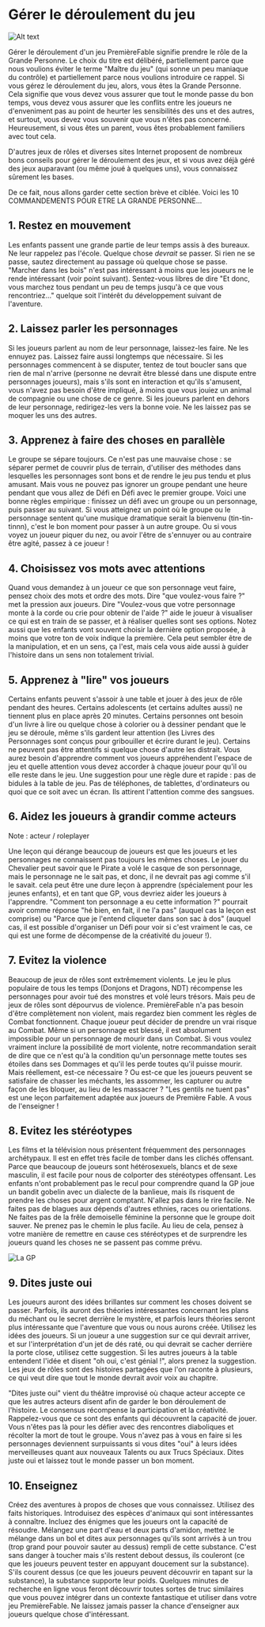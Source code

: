 # Gérer le déroulement du jeu

![Alt text](../images/diriger.png)

Gérer le déroulement d'un jeu PremièreFable signifie prendre le rôle de la Grande Personne. Le choix du titre est délibéré, partiellement parce que nous voulions éviter le terme "Maître du jeu" (qui sonne un peu maniaque du contrôle) et partiellement parce nous voulions introduire ce rappel. Si vous gérez le déroulement du jeu, alors, vous êtes la Grande Personne. Cela signifie que vous devez vous assurer que tout le monde passe du bon temps, vous devez vous assurer que les conflits entre les joueurs ne d'enveniment pas au point de heurter les sensibilités des uns et des autres, et surtout, vous devez vous souvenir que vous n'êtes pas concerné. Heureusement, si vous êtes un parent, vous êtes probablement familiers avec tout cela.

D'autres jeux de rôles et diverses sites Internet proposent de nombreux bons conseils pour gérer le déroulement des jeux, et si vous avez déjà géré des jeux auparavant (ou même joué à quelques uns), vous connaissez sûrement les bases.

De ce fait, nous allons garder cette section brève et ciblée. Voici les 10 COMMANDEMENTS POUR ETRE LA GRANDE PERSONNE...

## 1. Restez en mouvement

Les enfants passent une grande partie de leur temps assis à des bureaux. Ne leur rappelez pas l'école. Quelque chose *devrait* se passer. Si rien ne se passe, sautez directement au passage où quelque chose se passe. "Marcher dans les bois" n'est pas intéressant à moins que les joueurs ne le rende intéressant (voir point suivant). Sentez-vous libres de dire "Et donc, vous marchez tous pendant un peu de temps jusqu'à ce que vous rencontriez..." quelque soit l'intérêt du développement suivant de l'aventure.

## 2. Laissez parler les personnages

Si les joueurs parlent au nom de leur personnage, laissez-les faire. Ne les ennuyez pas. Laissez faire aussi longtemps que nécessaire. Si les personnages commencent à se disputer, tentez de tout boucler sans que rien de mal n'arrive (personne ne devrait être blessé dans une dispute entre personnages joueurs), mais s'ils sont en interaction et qu'ils s'amusent, vous n'avez pas besoin d'être impliqué, à moins que vous jouiez un animal de compagnie ou une chose de ce genre. Si les joueurs parlent en dehors de leur personnage, redirigez-les vers la bonne voie. Ne les laissez pas se moquer les uns des autres.

## 3. Apprenez à faire des choses en parallèle

Le groupe se sépare toujours. Ce n'est pas une mauvaise chose : se séparer permet de couvrir plus de terrain, d'utiliser des méthodes dans lesquelles les personnages sont bons et de rendre le jeu pus tendu et plus amusant. Mais vous ne pouvez pas ignorer un groupe pendant une heure pendant que vous allez de Défi en Défi avec le premier groupe. Voici une bonne règles empirique : finissez un défi avec un groupe ou un personnage, puis passer au suivant. Si vous atteignez un point où le groupe ou le personnage sentent qu'une musique dramatique serait la bienvenu (tin-tin-tinnn), c'est le bon moment pour passer à un autre groupe. Ou si vous voyez un joueur piquer du nez, ou avoir l'être de s'ennuyer ou au contraire être agité, passez à ce joueur !

## 4. Choisissez vos mots avec attentions

Quand vous demandez à un joueur ce que son personnage veut faire, pensez choix des mots et ordre des mots. Dire "que voulez-vous faire ?" met la pression aux joueurs. Dire "Voulez-vous que votre personnage monte à la corde ou crie pour obtenir de l'aide ?" aide le joueur à visualiser ce qui est en train de se passer, et à réaliser quelles sont ses options. Notez aussi que les enfants vont souvent choisir la dernière option proposée, à moins que votre ton de voix indique la première. Cela peut sembler être de la manipulation, et en un sens, ça l'est, mais cela vous aide aussi à guider l'histoire dans un sens non totalement trivial.

## 5. Apprenez à "lire" vos joueurs

Certains enfants peuvent s'assoir à une table et jouer à des jeux de rôle pendant des heures. Certains adolescents (et certains adultes aussi) ne tiennent plus en place après 20 minutes. Certains personnes ont besoin d'un livre à lire ou quelque chose à colorier ou à dessiner pendant que le jeu se déroule, même s'ils gardent leur attention (les Livres des Personnages sont conçus pour gribouiller et écrire durant le jeu). Certains ne peuvent pas être attentifs si quelque chose d'autre les distrait. Vous aurez besoin d'apprendre comment vos joueurs appréhendent l'espace de jeu et quelle attention vous devez accorder à chaque joueur pour qu'il ou elle reste dans le jeu. Une suggestion pour une règle dure et rapide : pas de bidules à la table de jeu. Pas de téléphones, de tablettes, d'ordinateurs ou quoi que ce soit avec un écran. Ils attirent l'attention comme des sangsues.

## 6. Aidez les joueurs à grandir comme acteurs

Note : acteur / roleplayer

Une leçon qui dérange beaucoup de joueurs est que les joueurs et les personnages ne connaissent pas toujours les mêmes choses. Le jouer du Chevalier peut savoir que le Pirate a volé le casque de son personnage, mais le personnage ne le sait pas, et donc, il ne devrait pas agi comme s'il le savait. cela peut être une dure leçon à apprendre (spécialement pour les jeunes enfants), et en tant que GP, vous devriez aider les joueurs à l'apprendre. "Comment ton personnage a eu cette information ?" pourrait avoir comme réponse "hé bien, en fait, il ne l'a pas" (auquel cas la leçon est comprise) ou "Parce que je l'entend cliqueter dans son sac à dos" (auquel cas, il est possible d'organiser un Défi pour voir si c'est vraiment le cas, ce qui est une forme de décompense de la créativité du joueur !).

## 7. Evitez la violence

Beaucoup de jeux de rôles sont extrêmement violents. Le jeu le plus populaire de tous les temps (Donjons et Dragons, NDT) récompense les personnages pour avoir tué des monstres et volé leurs trésors. Mais peu de jeux de rôles sont dépourvus de violence. PremièreFable n'a pas besoin d'être complètement non violent, mais regardez bien comment les règles de Combat fonctionnent. Chaque joueur peut décider de prendre un vrai risque au Combat. Même si un personnage est blessé, il est absolument impossible pour un personnage de mourir dans un Combat. Si vous voulez vraiment inclure la possibilité de mort violente, notre recommandation serait de dire que ce n'est qu'à la condition qu'un personnage mette toutes ses étoiles dans ses Dommages et qu'il les perde toutes qu'il puisse mourir. Mais réellement, est-ce nécessaire ? Ou est-ce que les joueurs peuvent se satisfaire de chasser les méchants, les assommer, les capturer ou autre façon de les bloquer, au lieu de les massacrer ? "Les gentils ne tuent pas" est une leçon parfaitement adaptée aux joueurs de Première Fable. A vous de l'enseigner !

## 8. Evitez les stéréotypes

Les films et la télévision nous présentent fréquemment des personnages archétypaux. Il est en effet très facile de tomber dans les clichés offensant. Parce que beaucoup de joueurs sont hétérosexuels, blancs et de sexe masculin, il est facile pour nous de colporter des stéréotypes offensant. Les enfants n'ont probablement pas le recul pour comprendre quand la GP joue un bandit gobelin avec un dialecte de la banlieue, mais ils risquent de prendre les choses pour argent comptant. N'allez pas dans le rire facile. Ne faites pas de blagues aux dépends d'autres ethnies, races ou orientations. Ne faites pas de la frêle demoiselle féminine la personne que le groupe doit sauver. Ne prenez pas le chemin le plus facile. Au lieu de cela, pensez à votre manière de remettre en cause ces stéréotypes et de surprendre les joueurs quand les choses ne se passent pas comme prévu.

![La GP](../images/gm.png)

## 9. Dites juste oui

Les joueurs auront des idées brillantes sur comment les choses doivent se passer. Parfois, ils auront des théories intéressantes concernant les plans du méchant ou le secret derrière le mystère, et parfois leurs théories seront plus intéressante que l'aventure que vous ou nous aurons créée. Utilisez les idées des joueurs. Si un joueur a une suggestion sur ce qui devrait arriver, et sur l'interprétation d'un jet de dés raté, ou qui devrait se cacher derrière la porte close, utilisez cette suggestion. Si les autres joueurs à la table entendent l'idée et disent "oh oui, c'est génial !", alors prenez la suggestion. Les jeux de rôles sont des histoires partagées que l'on raconte à plusieurs, ce qui veut dire que tout le monde devrait avoir voix au chapitre.

"Dites juste oui" vient du théâtre improvisé où chaque acteur accepte ce que les autres acteurs disent afin de garder le bon déroulement de l'histoire. Le consensus récompense la participation et la créativité. Rappelez-vous que ce sont des enfants qui découvrent la capacité de jouer. Vous n'êtes pas là pour les défier avec des rencontres diaboliques et récolter la mort de tout le groupe. Vous n'avez pas à vous en faire si les personnages deviennent surpuissants si vous dites "oui" à leurs idées merveilleuses quant aux nouveaux Talents ou aux Trucs Spéciaux. Dites juste oui et laissez tout le monde passer un bon moment.

## 10. Enseignez

Créez des aventures à propos de choses que vous connaissez. Utilisez des faits historiques. Introduisez des espèces d'animaux qui sont intéressantes à connaître. Incluez des énigmes que les joueurs ont la capacité de résoudre. Mélangez une part d'eau et deux parts d'amidon, mettez le mélange dans un bol et dites aux personnages qu'ils sont arrivés à un trou (trop grand pour pouvoir sauter au dessus) rempli de cette substance. C'est sans danger à toucher mais s'ils restent debout dessus, ils couleront (ce que les joueurs peuvent tester en appuyant doucement sur la substance). S'ils courent dessus (ce que les joueurs peuvent découvrir en tapant sur la substance), la substance supporte leur poids. Quelques minutes de recherche en ligne vous feront découvrir toutes sortes de truc similaires que vous pouvez intégrer dans un contexte fantastique et utiliser dans votre jeu PremièreFable. Ne laissez jamais passer la chance d'enseigner aux joueurs quelque chose d'intéressant.












